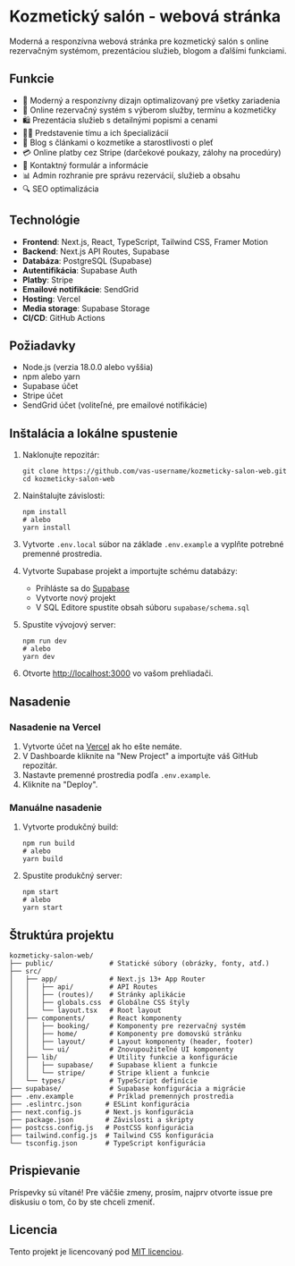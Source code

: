 # Kozmetický salón - webová stránka

Moderná a responzívna webová stránka pre kozmetický salón s online rezervačným systémom, prezentáciou služieb, blogom a ďalšími funkciami.

## Funkcie

- 🎨 Moderný a responzívny dizajn optimalizovaný pre všetky zariadenia
- 📅 Online rezervačný systém s výberom služby, termínu a kozmetičky
- 🛍️ Prezentácia služieb s detailnými popismi a cenami
- 👩‍💼 Predstavenie tímu a ich špecializácií
- 📝 Blog s článkami o kozmetike a starostlivosti o pleť
- 💳 Online platby cez Stripe (darčekové poukazy, zálohy na procedúry)
- 📱 Kontaktný formulár a informácie
- 📊 Admin rozhranie pre správu rezervácií, služieb a obsahu
- 🔍 SEO optimalizácia

## Technológie

- **Frontend**: Next.js, React, TypeScript, Tailwind CSS, Framer Motion
- **Backend**: Next.js API Routes, Supabase
- **Databáza**: PostgreSQL (Supabase)
- **Autentifikácia**: Supabase Auth
- **Platby**: Stripe
- **Emailové notifikácie**: SendGrid
- **Hosting**: Vercel
- **Media storage**: Supabase Storage
- **CI/CD**: GitHub Actions

## Požiadavky

- Node.js (verzia 18.0.0 alebo vyššia)
- npm alebo yarn
- Supabase účet
- Stripe účet
- SendGrid účet (voliteľné, pre emailové notifikácie)

## Inštalácia a lokálne spustenie

1. Naklonujte repozitár:
   ```
   git clone https://github.com/vas-username/kozmeticky-salon-web.git
   cd kozmeticky-salon-web
   ```

2. Nainštalujte závislosti:
   ```
   npm install
   # alebo
   yarn install
   ```

3. Vytvorte `.env.local` súbor na základe `.env.example` a vyplňte potrebné premenné prostredia.

4. Vytvorte Supabase projekt a importujte schému databázy:
   - Prihláste sa do [Supabase](https://supabase.com)
   - Vytvorte nový projekt
   - V SQL Editore spustite obsah súboru `supabase/schema.sql`

5. Spustite vývojový server:
   ```
   npm run dev
   # alebo
   yarn dev
   ```

6. Otvorte [http://localhost:3000](http://localhost:3000) vo vašom prehliadači.

## Nasadenie

### Nasadenie na Vercel

1. Vytvorte účet na [Vercel](https://vercel.com) ak ho ešte nemáte.
2. V Dashboarde kliknite na "New Project" a importujte váš GitHub repozitár.
3. Nastavte premenné prostredia podľa `.env.example`.
4. Kliknite na "Deploy".

### Manuálne nasadenie

1. Vytvorte produkčný build:
   ```
   npm run build
   # alebo
   yarn build
   ```

2. Spustite produkčný server:
   ```
   npm start
   # alebo
   yarn start
   ```

## Štruktúra projektu

```
kozmeticky-salon-web/
├── public/              # Statické súbory (obrázky, fonty, atď.)
├── src/
│   ├── app/             # Next.js 13+ App Router
│   │   ├── api/         # API Routes
│   │   ├── (routes)/    # Stránky aplikácie
│   │   ├── globals.css  # Globálne CSS štýly
│   │   └── layout.tsx   # Root layout
│   ├── components/      # React komponenty
│   │   ├── booking/     # Komponenty pre rezervačný systém
│   │   ├── home/        # Komponenty pre domovskú stránku
│   │   ├── layout/      # Layout komponenty (header, footer)
│   │   └── ui/          # Znovupoužiteľné UI komponenty
│   ├── lib/             # Utility funkcie a konfigurácie
│   │   ├── supabase/    # Supabase klient a funkcie
│   │   └── stripe/      # Stripe klient a funkcie
│   └── types/           # TypeScript definície
├── supabase/            # Supabase konfigurácia a migrácie
├── .env.example         # Príklad premenných prostredia
├── .eslintrc.json      # ESLint konfigurácia
├── next.config.js      # Next.js konfigurácia
├── package.json        # Závislosti a skripty
├── postcss.config.js   # PostCSS konfigurácia
├── tailwind.config.js  # Tailwind CSS konfigurácia
└── tsconfig.json       # TypeScript konfigurácia
```

## Prispievanie

Príspevky sú vítané! Pre väčšie zmeny, prosím, najprv otvorte issue pre diskusiu o tom, čo by ste chceli zmeniť.

## Licencia

Tento projekt je licencovaný pod [MIT licenciou](LICENSE).
